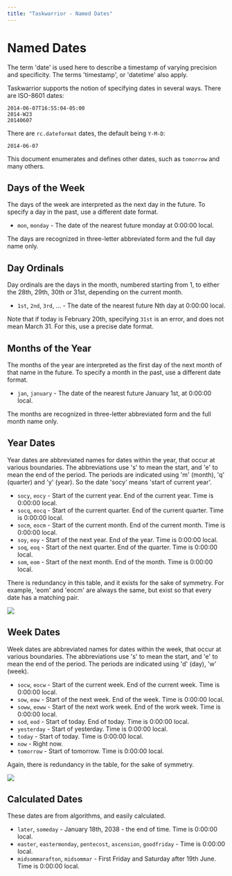 ```yaml
---
title: "Taskwarrior - Named Dates"
---
```


# Named Dates

The term \'date\' is used here to describe a timestamp of varying precision and specificity.
The terms \'timestamp\', or \'datetime\' also apply.

Taskwarrior supports the notion of specifying dates in several ways.
There are ISO-8601 dates:

```
2014-06-07T16:55:04-05:00
2014-W23
20140607
```

There are `rc.dateformat` dates, the default being `Y-M-D`:

```
2014-06-07
```

This document enumerates and defines other dates, such as `tomorrow` and many others.

## Days of the Week

The days of the week are interpreted as the next day in the future.
To specify a day in the past, use a different date format.

* `mon`, `monday` - The date of the nearest future monday at 0:00:00 local.

The days are recognized in three-letter abbreviated form and the full day name only.

## Day Ordinals

Day ordinals are the days in the month, numbered starting from 1, to either the 28th, 29th, 30th or 31st, depending on the current month.

* `1st`, `2nd`, `3rd`, ...  - The date of the nearest future Nth day at 0:00:00 local.

Note that if today is February 20th, specifying `31st` is an error, and does not mean March 31.
For this, use a precise date format.

## Months of the Year

The months of the year are interpreted as the first day of the next month of that name in the future.
To specify a month in the past, use a different date format.

* `jan`, `january`   - The date of the nearest future January 1st, at 0:00:00 local.

The months are recognized in three-letter abbreviated form and the full month name only.

## Year Dates

Year dates are abbreviated names for dates within the year, that occur at various boundaries.
The abbreviations use \'s\' to mean the start, and \'e\' to mean the end of the period.
The periods are indicated using \'m\' (month), \'q\' (quarter) and \'y\' (year).
So the date \'socy\' means \'start of current year\'.

* `socy`, `eocy`   - Start of the current year. End of the current year. Time is 0:00:00 local.
* `socq`, `eocq`   - Start of the current quarter. End of the current quarter. Time is 0:00:00 local.
* `socm`, `eocm`   - Start of the current month. End of the current month. Time is 0:00:00 local.
* `soy`, `eoy`     - Start of the next year. End of the year. Time is 0:00:00 local.
* `soq`, `eoq`     - Start of the next quarter. End of the quarter. Time is 0:00:00 local.
* `som`, `eom`     - Start of the next month. End of the month. Time is 0:00:00 local.

There is redundancy in this table, and it exists for the sake of symmetry.
For example, \'eom\' and \'eocm\' are always the same, but exist so that every date has a matching pair.

[![](/images/year.png)](/images/year.png)

## Week Dates

Week dates are abbreviated names for dates within the week, that occur at various boundaries.
The abbreviations use \'s\' to mean the start, and \'e\' to mean the end of the period.
The periods are indicated using \'d\' (day), \'w\' (week).

* `socw`, `eocw` - Start of the current week. End of the current week. Time is 0:00:00 local.
* `sow`, `eow`   - Start of the next week. End of the week. Time is 0:00:00 local.
* `soww`, `eoww` - Start of the next work week. End of the work week. Time is 0:00:00 local.
* `sod`, `eod`   - Start of today. End of today. Time is 0:00:00 local.
* `yesterday`    - Start of yesterday. Time is 0:00:00 local.
* `today`        - Start of today. Time is 0:00:00 local.
* `now`          - Right now.
* `tomorrow`     - Start of tomorrow. Time is 0:00:00 local.

Again, there is redundancy in the table, for the sake of symmetry.

[![](/images/week.png)](/images/week.png)

## Calculated Dates

These dates are from algorithms, and easily calculated.

* `later`, `someday`                                               - January 18th, 2038 - the end of time. Time is 0:00:00 local.
* `easter`, `eastermonday`, `pentecost`, `ascension`, `goodfriday` - Time is 0:00:00 local.
* `midsommarafton`, `midsommar`                                    - First Friday and Saturday after 19th June. Time is 0:00:00 local.
